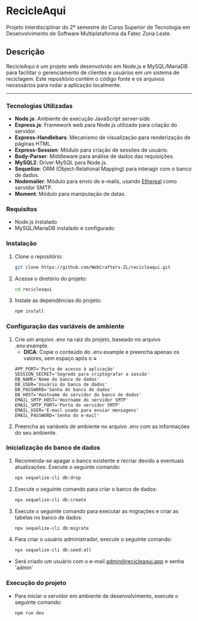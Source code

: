 # RecicleAqui
Projeto Interdisciplinar do 2º semestre do Curso Superior de Tecnologia em Desenvolvimento de Software Multiplataforma da Fatec Zona Leste.

## Descrição
RecicleAqui é um projeto web desenvolvido em Node.js e MySQL/MariaDB para facilitar o gerenciamento de clientes e usuários em um sistema de reciclagem. Este repositório contém o código fonte e os arquivos necessários para rodar a aplicação localmente.

---

### Tecnologias Utilizadas
- **Node.js**: Ambiente de execução JavaScript server-side.
- **Express.js**: Framework web para Node.js utilizado para criação do servidor.
- **Express-Handlebars**: Mecanismo de visualização para renderização de páginas HTML.
- **Express-Session**: Módulo para criação de sessões de usuário.
- **Body-Parser**: Middleware para análise de dados das requisições.
- **MySQL2**: Driver MySQL para Node.js.
- **Sequelize**: ORM (Object-Relational Mapping) para interagir com o banco de dados.
- **Nodemailer**: Módulo para envio de e-mails, usando [Ethereal](https://ethereal.email/) como servidor SMTP.
- **Moment**: Módulo para manipulação de datas.
### Requisitos
- Node.js instalado
- MySQL/MariaDB instalado e configurado
### Instalação
1. Clone o repositório:
   ```bash
   git clone https://github.com/WebCrafters-ZL/recicleaqui.git
2. Acesse o diretório do projeto:
    ```bash
    cd recicleaqui
3. Instale as dependências do projeto:
    ```bash
    npm install
### Configuração das variáveis de ambiente
1. Crie um arquivo .env na raiz do projeto, baseado no arquivo .env.example. 
    - **DICA**: Copie o conteúdo do .env.example e preencha apenas os valores, sem espaço após o **=**
    ```
    APP_PORT='Porta de acesso à aplicação'
    SESSION_SECRET='Segredo para criptografar a sessão'
    DB_NAME='Nome do banco de dados'
    DB_USER='Usuário do banco de dados'
    DB_PASSWORD='Senha do banco de dados'
    DB_HOST='Hostname do servidor do banco de dados'
    EMAIL_SMTP_HOST='Hostname do servidor SMTP'
    EMAIL_SMTP_PORT='Porta do servidor SMTP'
    EMAIL_USER='E-mail usado para enviar mensagens'
    EMAIL_PASSWORD='Senha do e-mail'
    ```
2. Preencha as variáveis de ambiente no arquivo .env com as informações do seu ambiente.

### Inicialização do banco de dados
1. Recomenda-se apagar o banco existente e recriar devido a eventuais atualizações. Execute o seguinte comando:
    ```bash
    npx sequelize-cli db:drop
2. Execute o seguinte comando para criar o banco de dados:
    ```bash
    npx sequelize-cli db:create
3. Execute o seguinte comando para executar as migrações e criar as tabelas no banco de dados:
    ```bash
    npx sequelize-cli db:migrate
4. Para criar o usuário administrador, execute o seguinte comando:
    ```bash
    npx sequelize-cli db:seed:all
- Será criado um usuário com o e-mail admin@recicleaqui.app e senha 'admin'
### Execução do projeto
- Para iniciar o servidor em ambiente de desenvolvimento, execute o seguinte comando:
    ```bash
    npm run dev
